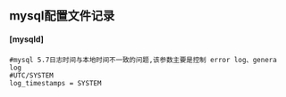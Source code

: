 ## mysql配置文件记录

#### [mysqld]
    #mysql 5.7日志时间与本地时间不一致的问题,该参数主要是控制 error log、genera log
    #UTC/SYSTEM
    log_timestamps = SYSTEM